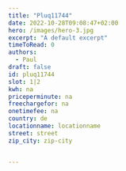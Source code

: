 ```yaml
---
title: "Pluq11744"
date: 2022-10-28T09:08:47+02:00
hero: /images/hero-3.jpg
excerpt: "A default excerpt"
timeToRead: 0
authors:
  - Paul
draft: false
id: pluq11744
slot: 1|2
kwh: na
priceperminute: na
freechargefor: na
onetimefee: na
country: de
locationname: locationname
street: street
zip_city: zip-city


---
```

